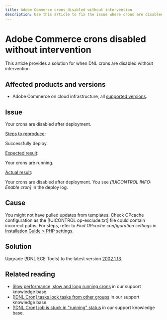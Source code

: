 ```yaml
---
title: Adobe Commerce crons disabled without intervention
description: Use this article to fix the issue where crons are disabled without intervention. 
---
```


# Adobe Commerce crons disabled without intervention

This article provides a solution for when DNL crons are disabled without intervention. 

## Affected products and versions

* Adobe Commerce on cloud infrastructure, all [supported versions](https://www.adobe.com/content/dam/cc/en/legal/terms/enterprise/pdfs/Adobe-Commerce-Software-Lifecycle-Policy.pdf). 

## Issue

Your crons are disabled after deployment. 

<u>Steps to reproduce</u>:

Successfully deploy.

<u>Expected result</u>:

Your crons are running.

<u>Actual result</u>:

Your crons are disabled after deployment. You see _[!UICONTROL INFO: Enable cron]_ in the deploy log.

## Cause

You might not have pulled updates from templates. Check OPcache configuration as the [!UICONTROL op-exclude.txt] file could contain incorrect paths. For steps, refer to _Find OPcache configuration settings_ in [Installation Guide > PHP settings](https://experienceleague.adobe.com/docs/commerce-operations/installation-guide/prerequisites/php-settings.html).

## Solution

Upgrade [!DNL ECE Tools] to the latest version [2002.1.13](https://devdocs.magento.com/cloud/release-notes/ece-release-notes.html#v2002113).

## Related reading

* [Slow performance, slow and long running crons](https://experienceleague.adobe.com/docs/commerce-knowledge-base/kb/troubleshooting/miscellaneous/slow-performance-slow-and-long-running-crons.html) in our support knowledge base. 
* [[!DNL Cron] tasks lock tasks from other groups](https://experienceleague.adobe.com/docs/commerce-knowledge-base/kb/troubleshooting/miscellaneous/cron-tasks-lock-tasks-from-other-groups.html?lang=en) in our support knowledge base. 
* [[!DNL Cron] job is stuck in "running" status](https://experienceleague.adobe.com/docs/commerce-knowledge-base/kb/troubleshooting/miscellaneous/cron-job-is-stuck-in-running-status.html?lang=en) in our support knowledge base.
